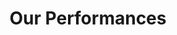 ---
title: Our Performances
date:
img_from_performance:
  - img_src: https://ucarecdn.com/16f48a28-b6e1-4f5c-a652-6b669b8702ec/-/preview/
    title_img:
        qwe: "1"
        img2: "2"
  - img_src: https://ucarecdn.com/16f48a28-b6e1-4f5c-a652-6b669b8702ec/-/preview/
    title_img:
        qwe: "33"
        img2: "333"
---